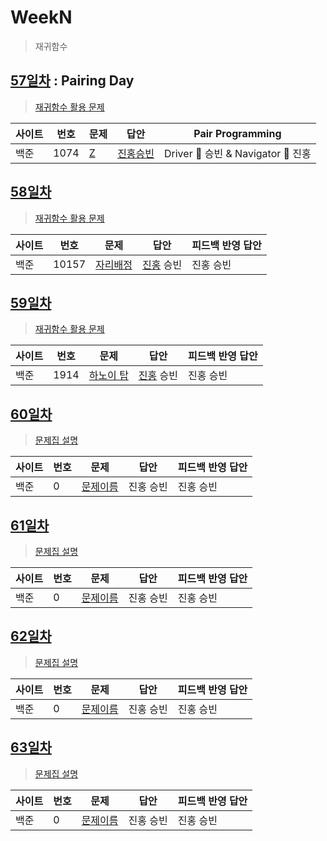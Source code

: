 # WeekN
> 재귀함수

## [57일차](Day57) : Pairing Day

> [재귀함수 활용 문제](https://www.acmicpc.net/group/workbook/view/9797/30766)

| 사이트 | 번호 | 문제                 | 답안                | Pair Programming    |
| ------ | ---- | -------------------- | ------------------- | ------------------- |
| 백준   | 1074    | [Z](https://www.acmicpc.net/problem/1074) | [진홍승빈](Day57/bj1074_kjhwsb.java) | Driver 🚗 승빈 & Navigator 🧭 진홍 |

## [58일차](Day58)

> [재귀함수 활용 문제](https://www.acmicpc.net/group/workbook/view/9797/30852)

| 사이트 | 번호 | 문제                 | 답안                | 피드백 반영 답안    |
| ------ | ---- | -------------------- | ------------------- | ------------------- |
| 백준   | 10157 | [자리배정](https://www.acmicpc.net/problem/10157) | [진홍](Day58/bj10157_kjh.java) 승빈 | 진홍 승빈 |

## [59일차](Day59)

> [재귀함수 활용 문제](https://www.acmicpc.net/group/workbook/view/9797/30854)

| 사이트 | 번호 | 문제                 | 답안                | 피드백 반영 답안    |
| ------ | ---- | -------------------- | ------------------- | ------------------- |
| 백준   | 1914    | [하노이 탑](https://www.acmicpc.net/problem/1914) | [진홍](Day59/bj1914_kjh.java) 승빈 | 진홍 승빈 |

## [60일차](Day60)

> [문제집 설명](문제집링크)

| 사이트 | 번호 | 문제                 | 답안                | 피드백 반영 답안    |
| ------ | ---- | -------------------- | ------------------- | ------------------- |
| 백준   | 0    | [문제이름](문제링크) | 진홍 승빈 | 진홍 승빈 |

## [61일차](Day61)

> [문제집 설명](문제집링크)

| 사이트 | 번호 | 문제                 | 답안                | 피드백 반영 답안    |
| ------ | ---- | -------------------- | ------------------- | ------------------- |
| 백준   | 0    | [문제이름](문제링크) | 진홍 승빈 | 진홍 승빈 |

## [62일차](Day62)

> [문제집 설명](문제집링크)

| 사이트 | 번호 | 문제                 | 답안                | 피드백 반영 답안    |
| ------ | ---- | -------------------- | ------------------- | ------------------- |
| 백준   | 0    | [문제이름](문제링크) | 진홍 승빈 | 진홍 승빈 |

## [63일차](Day63)

> [문제집 설명](문제집링크)

| 사이트 | 번호 | 문제                 | 답안                | 피드백 반영 답안    |
| ------ | ---- | -------------------- | ------------------- | ------------------- |
| 백준   | 0    | [문제이름](문제링크) | 진홍 승빈 | 진홍 승빈 |
